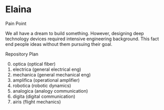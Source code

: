 # Elaina
Pain Point

We all have a dream to build something. However, designing deep technology devices required intensive engineering background. This fact end people ideas without them pursuing their goal.

Repository Plan

0. optica (optical fiber)
1. electrica (general electrical eng)
2. mechanica (general mechanical eng)
3. amplifica (operational amplifier)
4. robotica (robotic dynamics)
5. analogica (analogy communication)
6. digita (digital communication)
7. airis (flight mechanics)
